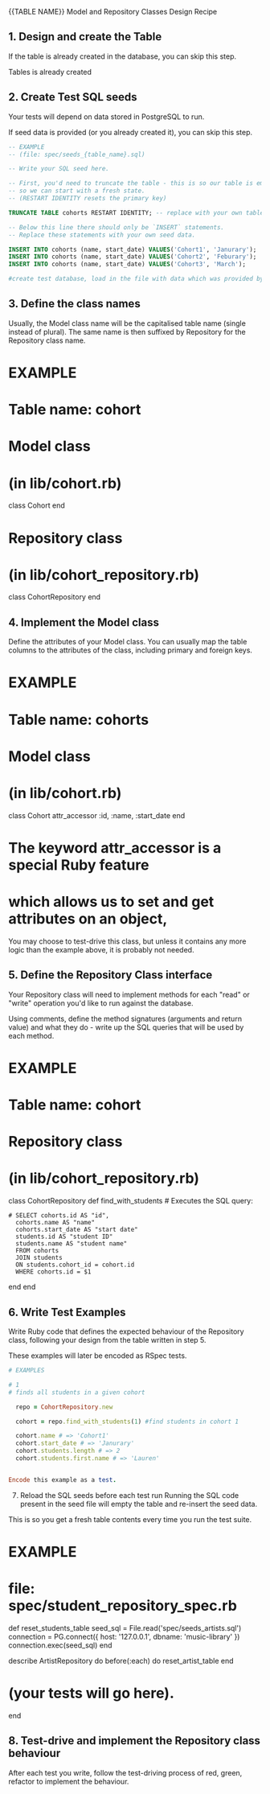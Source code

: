 {{TABLE NAME}} Model and Repository Classes Design Recipe

## 1. Design and create the Table
If the table is already created in the database, you can skip this step.

Tables is already created

## 2. Create Test SQL seeds
Your tests will depend on data stored in PostgreSQL to run.

If seed data is provided (or you already created it), you can skip this step.

```sql
-- EXAMPLE
-- (file: spec/seeds_{table_name}.sql)

-- Write your SQL seed here. 

-- First, you'd need to truncate the table - this is so our table is emptied between each test run,
-- so we can start with a fresh state.
-- (RESTART IDENTITY resets the primary key)

TRUNCATE TABLE cohorts RESTART IDENTITY; -- replace with your own table name.

-- Below this line there should only be `INSERT` statements.
-- Replace these statements with your own seed data.

INSERT INTO cohorts (name, start_date) VALUES('Cohort1', 'Janurary');
INSERT INTO cohorts (name, start_date) VALUES('Cohort2', 'Feburary');
INSERT INTO cohorts (name, start_date) VALUES('Cohort3', 'March');
```
```bash
#create test database, load in the file with data which was provided by coaches (psql -h 127.0.0.1 music_library_test < music_database.sql) and then push this test database to our spec/seeds_artist file 9psql -h 127.0.0.1 music_library_test < spec/seeds_artists.sql;)

```

## 3. Define the class names
Usually, the Model class name will be the capitalised table name (single instead of plural). The same name is then suffixed by Repository for the Repository class name.

# EXAMPLE
# Table name: cohort

# Model class
# (in lib/cohort.rb)
class Cohort
end

# Repository class
# (in lib/cohort_repository.rb)
class CohortRepository
end

## 4. Implement the Model class
Define the attributes of your Model class. You can usually map the table columns to the attributes of the class, including primary and foreign keys.

# EXAMPLE
# Table name: cohorts

# Model class
# (in lib/cohort.rb)

class Cohort
  attr_accessor :id, :name, :start_date
end

# The keyword attr_accessor is a special Ruby feature
# which allows us to set and get attributes on an object,


You may choose to test-drive this class, but unless it contains any more logic than the example above, it is probably not needed.

## 5. Define the Repository Class interface
Your Repository class will need to implement methods for each "read" or "write" operation you'd like to run against the database.

Using comments, define the method signatures (arguments and return value) and what they do - write up the SQL queries that will be used by each method.

# EXAMPLE
# Table name: cohort

# Repository class
# (in lib/cohort_repository.rb)

class CohortRepository
  def find_with_students
    # Executes the SQL query:

    # SELECT cohorts.id AS "id",
      cohorts.name AS "name"
      cohorts.start_date AS "start date"
      students.id AS "student ID"
      students.name AS "student name"
      FROM cohorts
      JOIN students
      ON students.cohort_id = cohort.id
      WHERE cohorts.id = $1
  end
end

## 6. Write Test Examples
Write Ruby code that defines the expected behaviour of the Repository class, following your design from the table written in step 5.

These examples will later be encoded as RSpec tests.
```ruby
# EXAMPLES

# 1
# finds all students in a given cohort

  repo = CohortRepository.new

  cohort = repo.find_with_students(1) #find students in cohort 1

  cohort.name # => 'Cohort1'
  cohort.start_date # => 'Janurary'
  cohort.students.length # => 2
  cohort.students.first.name # => 'Lauren'


Encode this example as a test.
```

7. Reload the SQL seeds before each test run
Running the SQL code present in the seed file will empty the table and re-insert the seed data.

This is so you get a fresh table contents every time you run the test suite.

# EXAMPLE

# file: spec/student_repository_spec.rb

def reset_students_table
  seed_sql = File.read('spec/seeds_artists.sql')
  connection = PG.connect({ host: '127.0.0.1', dbname: 'music-library' })
  connection.exec(seed_sql)
end

describe ArtistRepository do
  before(:each) do 
    reset_artist_table
  end

  # (your tests will go here).
end

## 8. Test-drive and implement the Repository class behaviour
After each test you write, follow the test-driving process of red, green, refactor to implement the behaviour.